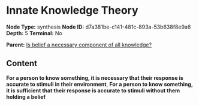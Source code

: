# Innate Knowledge Theory

**Node Type:** synthesis
**Node ID:** d7a381be-c141-481c-893a-53b638f8e9a6
**Depth:** 5
**Terminal:** No

**Parent:** [Is belief a necessary component of all knowledge?](is-belief-a-necessary-component-of-all-knowledge-antithesis-c7f56f85-6e1e-4135-953a-eeecaca71712.md)

## Content

**For a person to know something, it is necessary that their response is accurate to stimuli in their environment**, **For a person to know something, it is sufficient that their response is accurate to stimuli without them holding a belief**

